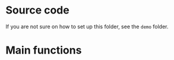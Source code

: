# Source code

If you are not sure on how to set up this folder, see the `demo` folder.

# Main functions

